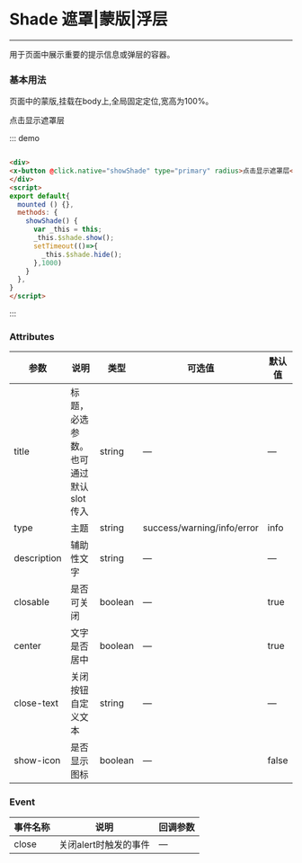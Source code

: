 # Shade 遮罩|蒙版|浮层
----
用于页面中展示重要的提示信息或弹层的容器。

### 基本用法
页面中的蒙版,挂载在body上,全局固定定位,宽高为100%。

<div class="demo-block">
	<x-button @click="showShade" type="primary" radius>点击显示遮罩层</x-button>
</div>

<script>
  // import button from '../../packages/button'
  export default{
    mounted () {},
    methods: {
	  	showShade() {
        var _this = this;
        _this.$shade.show();

	  	}
    },    
  }
</script>

::: demo
```html

<div>
<x-button @click.native="showShade" type="primary" radius>点击显示遮罩层</x-button>
</div>
<script>
export default{
  mounted () {},
  methods: {
    showShade() {
      var _this = this;
      _this.$shade.show();
      setTimeout(()=>{
        _this.$shade.hide();
      },1000)
    }
  },    
}
</script>

```
:::


### Attributes
| 参数      | 说明                                 | 类型      | 可选值       | 默认值   |
|---------- |------------------------------------ |---------- |------------- |-------- |
|title      |	标题，必选参数。也可通过默认 slot 传入 |	string   |	—           |	—       |
|type	      | 主题                                |	string    |	success/warning/info/error|	info |
|description |	辅助性文字                         |	string    |	—             |	—      |
|closable   |	是否可关闭                           |	boolean   |	—	            | true   |
|center     |	文字是否居中                         |	boolean  |	—            |	true  |
|close-text	| 关闭按钮自定义文本                    |	string   |	—            |	—     |
|show-icon  |	是否显示图标                         |	boolean  	| —             |	false  |

### Event
| 事件名称      | 说明       | 回调参数   |
|------------- |----------- |---------  |
|close         |关闭alert时触发的事件| —  |
